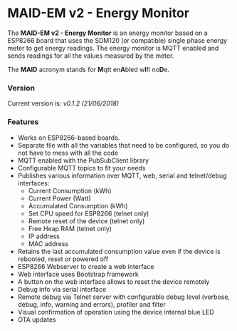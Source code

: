 # MAID-EM v2 - Energy Monitor

The **MAID-EM v2 - Energy Monitor** is an energy monitor based on a ESP8266 board that uses the SDM120 (or compatible) single phase energy meter to get energy readings. The energy monitor is MQTT enabled and sends readings for all the values measured by the meter.

The **MAID** acronym stands for **M**qtt en**A**bled w**I**fi no**D**e.

### Version
Current version is: _v0.1.2 (21/06/2018)_

### Features
+ Works on ESP8266-based boards.
+ Separate file with all the variables that need to be configured, so you do not have to mess with all the code
+ MQTT enabled with the PubSubClient library
+ Configurable MQTT topics to fit your needs
+ Publishes various information over MQTT, web, serial and telnet/debug interfaces:
  + Current Consumption (kWh)
  + Current Power (Watt)
  + Accumulated Consumption (kWh)
  + Set CPU speed for ESP8266 (telnet only)
  + Remote reset of the device (telnet only)
  + Free Heap RAM (telnet only)
  + IP address
  + MAC address
+ Retains the last accumulated consumption value even if the device is rebooted, reset or powered off
+ ESP8266 Webserver to create a web interface
+ Web interface uses Bootstrap framework
+ A button on the web interface allows to reset the device remotely
+ Debug info via serial interface
+ Remote debug via Telnet server with configurable debug level (verbose, debug, info, warning and errors), profiler and filter
+ Visual confirmation of operation using the device internal blue LED
+ OTA updates
